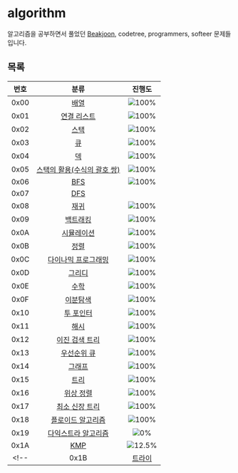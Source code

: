 # algorithm

알고리즘을 공부하면서 풀었던 [Beakjoon](https://guiltless-break-8cc.notion.site/boj?v=bb6f434deb2a4815b882084c62d1975c&pvs=4), codetree, programmers, softeer 문제들 입니다.

## 목록
| 번호 | 분류 | 진행도 |
| :--: | :--: | :--: |
| 0x00 | [배열](0x00_Array/README.md) | ![100%](https://progress-bar.xyz/8/?scale=8&title=progress&width=500&color=babaca&prefix=(8/8)&suffix=%25) |
| 0x01 | [연결 리스트](0x01_LinkedList/README.md) | ![100%](https://progress-bar.xyz/3/?scale=3&title=progress&width=500&color=babaca&prefix=(3/3)&suffix=%25) |
| 0x02 | [스택](0x02_Stack/README.md) | ![100%](https://progress-bar.xyz/8/?scale=8&title=progress&width=500&color=babaca&prefix=(8/8)&suffix=%25) |
| 0x03 | [큐](0x03_Queue/README.md) | ![100%](https://progress-bar.xyz/3/?scale=3&title=progress&width=500&color=babaca&prefix=(3/3)&suffix=%25) |
| 0x04 | [덱](0x04_Deque/README.md) | ![100%](https://progress-bar.xyz/4/?scale=4&title=progress&width=500&color=babaca&prefix=(4/4)&suffix=%25) |
| 0x05 | [스택의 활용(수식의 괄호 쌍)](0x05_ClosedParenthesis/README.md) | ![100%](https://progress-bar.xyz/5/?scale=5&title=progress&width=500&color=babaca&prefix=(5/5)&suffix=%25) |
| 0x06 | [BFS](0x06_BFS/README.md) | ![100%](https://progress-bar.xyz/30/?scale=30&title=progress&width=500&color=babaca&prefix=(30/30)&suffix=%25) |
| 0x07 | [DFS](0x07_DFS/README.md) | |
| 0x08 | [재귀](0x08_Recursion/README.md) | ![100%](https://progress-bar.xyz/9/?scale=9&title=progress&width=500&color=babaca&prefix=(9/9)&suffix=%25) |
| 0x09 | [백트래킹](0x09_BackTracking/README.md) | ![100%](https://progress-bar.xyz/20/?scale=20&title=progress&width=500&color=babaca&prefix=(20/20)&suffix=%25) |
| 0x0A | [시뮬레이션](0x0A_Simulation/README.md) | ![100%](https://progress-bar.xyz/28/?scale=61&title=progress&width=500&color=babaca&prefix=(28/61)&suffix=%25) |
| 0x0B | [정렬](0x0B_Sort/README.md) | ![100%](https://progress-bar.xyz/17/?scale=17&title=progress&width=500&color=babaca&prefix=(17/17)&suffix=%25) |
| 0x0C | [다이나믹 프로그래밍](0x0C_DP/README.md) | ![100%](https://progress-bar.xyz/27/?scale=44&title=progress&width=500&color=babaca&prefix=(27/44)&suffix=%25) |
| 0x0D | [그리디](0x0D_Greedy/README.md) | ![100%](https://progress-bar.xyz/8/?scale=17&title=progress&width=500&color=babaca&prefix=(8/17)&suffix=%25) |
| 0x0E | [수학](0x0E_Math/README.md) | ![100%](https://progress-bar.xyz/10/?scale=39&title=progress&width=500&color=babaca&prefix=(10/39)&suffix=%25) |
| 0x0F | [이분탐색](0x0F_BinarySearch/README.md) | ![100%](https://progress-bar.xyz/7/?scale=21&title=progress&width=500&color=babaca&prefix=(7/21)&suffix=%25) |
| 0x10 | [투 포인터](0x10_TwoPointer) | ![100%](https://progress-bar.xyz/2/?scale=11&title=progress&width=500&color=babaca&prefix=(2/11)&suffix=%25) |
| 0x11 | [해시](0x11_Hash/README.md) | ![100%](https://progress-bar.xyz/1/?scale=10&title=progress&width=500&color=babaca&prefix=(1/10)&suffix=%25) |
| 0x12 | [이진 검색 트리](0x12_BinarySearchTree/README.md) | ![100%](https://progress-bar.xyz/1/?scale=7&title=progress&width=500&color=babaca&prefix=(1/7)&suffix=%25) |
| 0x13 | [우선순위 큐](0x13_PriorityQueue/README.md) | ![100%](https://progress-bar.xyz/5/?scale=8&title=progress&width=500&color=babaca&prefix=(5/8)&suffix=%25) |
| 0x14 | [그래프](0x14_Graph/README.md) | ![100%](https://progress-bar.xyz/4/?scale=13&title=progress&width=500&color=babaca&prefix=(4/13)&suffix=%25) |
| 0x15 | [트리](0x15_Tree/README.md) | ![100%](https://progress-bar.xyz/4/?scale=13&title=progress&width=500&color=babaca&prefix=(4/13)&suffix=%25) |
| 0x16 | [위상 정렬](0x16_TopologicalSort/README.md) | ![100%](https://progress-bar.xyz/2/?scale=7&title=progress&width=500&color=babaca&prefix=(2/7)&suffix=%25) |
| 0x17 | [최소 신장 트리](0x17_MinimumSpanningTree/README.md) | ![100%](https://progress-bar.xyz/5/?scale=9&title=progress&width=500&color=babaca&prefix=(5/9)&suffix=%25) |
| 0x18 | [플로이드 알고리즘](0x18_FloydWarshall/README.md) | ![100%](https://progress-bar.xyz/2/?scale=15&title=progress&width=500&color=babaca&prefix=(2/15)&suffix=%25) |
| 0x19 | [다익스트라 알고리즘](0x19_Dijkstra/README.md) | ![0%](https://progress-bar.xyz/4/?scale=14&title=progress&width=500&color=babaca&prefix=(4/14)&suffix=%25) |
| 0x1A | [KMP](0x1A_KMP/README.md) | ![12.5%](https://progress-bar.xyz/1/?scale=8&title=progress&width=500&color=babaca&prefix=(1/8)&suffix=%25) |
<!-- | 0x1B | [트라이](0x1B_Trie/README.md) | ![0%](https://progress-bar.xyz/0/?scale=10&title=progress&width=500&color=babaca&prefix=(8/8)&suffix=%25) | -->
